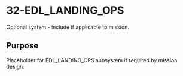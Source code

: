 # 32-EDL_LANDING_OPS

Optional system - include if applicable to mission.

## Purpose
Placeholder for EDL_LANDING_OPS subsystem if required by mission design.
